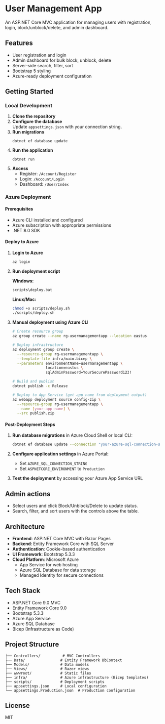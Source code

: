 # User Management App

An ASP.NET Core MVC application for managing users with registration, login, block/unblock/delete, and admin dashboard.

## Features

- User registration and login
- Admin dashboard for bulk block, unblock, delete
- Server-side search, filter, sort
- Bootstrap 5 styling
- Azure-ready deployment configuration

## Getting Started

### Local Development

1. **Clone the repository**
2. **Configure the database**  
   Update `appsettings.json` with your connection string.
3. **Run migrations**
    ```
    dotnet ef database update
    ```
4. **Run the application**
    ```
    dotnet run
    ```
5. **Access**
    - Register: `/Account/Register`
    - Login: `/Account/Login`
    - Dashboard: `/User/Index`

### Azure Deployment

#### Prerequisites
- Azure CLI installed and configured
- Azure subscription with appropriate permissions
- .NET 8.0 SDK

#### Deploy to Azure

1. **Login to Azure**
   ```bash
   az login
   ```

2. **Run deployment script**
   
   **Windows:**
   ```cmd
   scripts\deploy.bat
   ```
   
   **Linux/Mac:**
   ```bash
   chmod +x scripts/deploy.sh
   ./scripts/deploy.sh
   ```

3. **Manual deployment using Azure CLI**
   ```bash
   # Create resource group
   az group create --name rg-usermanagementapp --location eastus
   
   # Deploy infrastructure
   az deployment group create \
     --resource-group rg-usermanagementapp \
     --template-file infra/main.bicep \
     --parameters environmentName=usermanagementapp \
                  location=eastus \
                  sqlAdminPassword=YourSecurePassword123!
   
   # Build and publish
   dotnet publish -c Release
   
   # Deploy to App Service (get app name from deployment output)
   az webapp deployment source config-zip \
     --resource-group rg-usermanagementapp \
     --name [your-app-name] \
     --src publish.zip
   ```

#### Post-Deployment Steps

1. **Run database migrations** in Azure Cloud Shell or local CLI:
   ```bash
   dotnet ef database update --connection "your-azure-sql-connection-string"
   ```

2. **Configure application settings** in Azure Portal:
   - Set `AZURE_SQL_CONNECTION_STRING`
   - Set `ASPNETCORE_ENVIRONMENT` to `Production`

3. **Test the deployment** by accessing your Azure App Service URL

## Admin actions

- Select users and click Block/Unblock/Delete to update status.
- Search, filter, and sort users with the controls above the table.

## Architecture

- **Frontend**: ASP.NET Core MVC with Razor Pages
- **Backend**: Entity Framework Core with SQL Server
- **Authentication**: Cookie-based authentication
- **UI Framework**: Bootstrap 5.3.3
- **Cloud Platform**: Microsoft Azure
  - App Service for web hosting
  - Azure SQL Database for data storage
  - Managed Identity for secure connections

## Tech Stack

- ASP.NET Core 9.0 MVC
- Entity Framework Core 9.0
- Bootstrap 5.3.3
- Azure App Service
- Azure SQL Database
- Bicep (Infrastructure as Code)

## Project Structure

```
├── Controllers/          # MVC Controllers
├── Data/                # Entity Framework DbContext
├── Models/              # Data models
├── Views/               # Razor views
├── wwwroot/             # Static files
├── infra/               # Azure infrastructure (Bicep templates)
├── scripts/             # Deployment scripts
├── appsettings.json     # Local configuration
└── appsettings.Production.json  # Production configuration
```

## License

MIT
